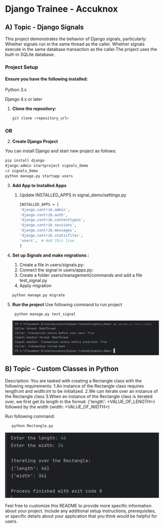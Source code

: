 # Django Trainee  - Accuknox

## A) Topic - Django Signals
  This project demonstrates the behavior of Django signals, particularly:
Whether signals run in the same thread as the caller.
Whether signals execute in the same database transaction as the caller.The project uses the built-in SQLite database.

  

### Project Setup

#### Ensure you have the following installed:

Python 3.x

Django 4.x or later

1. **Clone the repository:**

   ```bash
   git clone <repository_url>
   ```
### OR

2. **Create Django Project**

You can install Django and start new project as follows:


```bash
pip install django
django-admin startproject signals_Demo
cd signals_Demo
python manage.py startapp users
```



3. **Add App to Installed Apps**
   1. Update INSTALLED_APPS in signal_demo/settings.py
      
      ```bash
      INSTALLED_APPS = [
      'django.contrib.admin',
      'django.contrib.auth',
      'django.contrib.contenttypes',
      'django.contrib.sessions',
      'django.contrib.messages',
      'django.contrib.staticfiles',
      'users',  # Add this line
      ]
      ```
 

   

4. **Set up Signals and make migrations :**
 
   1. Create a file in users/signals.py:
   2. Connect the signal in users/apps.py:
   3. Create a folder users/management/commands and add a file test_signal.py
   4. Apply migration
      
    ```bash
    python manage.py migrate
   ```
       
5. **Run the project**
   Use following command to run project 
   ```bash
    python manage.py test_signal
   ```

   ![Output](output.png)

## B) Topic - Custom Classes in Python
 Description: You are tasked with creating a Rectangle class with the following requirements:
1.An instance of the Rectangle class requires length:int and width:int to be initialized.
2.We can iterate over an instance of the Rectangle class
3.When an instance of the Rectangle class is iterated over, we first get its length in the format: {'length': <VALUE_OF_LENGTH>} followed by the width {width:
<VALUE_OF_WIDTH>}

Run following command:
 ```bash
    python Rectangle.py
 ```
![Output](RectangleOut.png)

Feel free to customize this README to provide more specific information about your project. Include any additional setup instructions, prerequisites, or specific details about your application that you think would be helpful for users.

